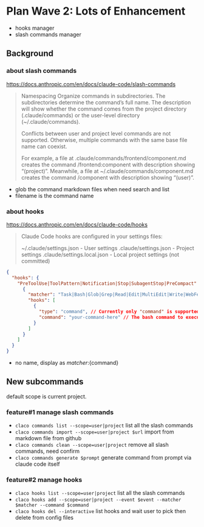 # Plan Wave 2: Lots of Enhancement
- hooks manager
- slash commands manager

## Background

### about slash commands

https://docs.anthropic.com/en/docs/claude-code/slash-commands

> Namespacing
> Organize commands in subdirectories. The subdirectories determine the command’s full name. The description will show whether the command comes from the project directory (.claude/commands) or the user-level directory (~/.claude/commands).
> 
> Conflicts between user and project level commands are not supported. Otherwise, multiple commands with the same base file name can coexist.
> 
> For example, a file at .claude/commands/frontend/component.md creates the command /frontend:component with description showing “(project)”. Meanwhile, a file at ~/.claude/commands/component.md creates the command /component with description showing “(user)”.

- glob the command markdown files when need search and list
- filename is the command name

### about hooks

https://docs.anthropic.com/en/docs/claude-code/hooks

> Claude Code hooks are configured in your settings files:
> 
> ~/.claude/settings.json - User settings
> .claude/settings.json - Project settings
> .claude/settings.local.json - Local project settings (not committed)

```json
{
  "hooks": {
    "PreToolUse|ToolPattern|Notification|Stop|SubagentStop|PreCompact": [
      {
        "matcher": "Task|Bash|Glob|Grep|Read|Edit|MultiEdit|Write|WebFetch|WebSearch", // only applicable for PreToolUse and PostToolUse. * is invalid, instead use "".
        "hooks": [
          {
            "type": "command", // Currently only "command" is supported
            "command": "your-command-here" // The bash command to execute
          }
        ]
      }
    ]
  }
}
```

- no name, display as ${matcher}:${command}

## New subcommands

default scope is current project.

### feature#1 manage slash commands
- `claco commands list --scope=user|project` list all the slash commands
- `claco commands import --scope=user|project $url` import from markdown file from github
- `claco commands clean --scope=user|project` remove all slash commands, need confirm
- `claco commands generate $prompt` generate command from prompt via claude code itself

### feature#2 manage hooks
- `claco hooks list --scope=user|project` list all the slash commands
- `claco hooks add --scope=user|project --event $event --matcher $matcher --command $command`
- `claco hooks del --interactive` list hooks and wait user to pick then delete from config files
